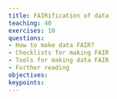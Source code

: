 ```yaml
---
title: FAIRification of data
teaching: 40
exercises: 10
questions:
- How to make data FAIR?
- Checklists for making FAIR
- Tools for making data FAIR
- Further reading 
objectives:
keypoints:
---
```






